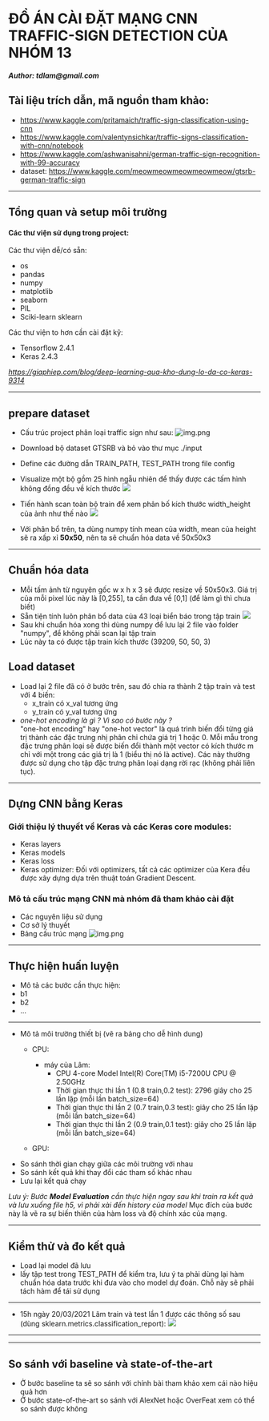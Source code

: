# ĐỒ ÁN CÀI ĐẶT MẠNG CNN TRAFFIC-SIGN DETECTION CỦA NHÓM 13

#### _Author: tdlam@gmail.com_

## Tài liệu trích dẫn, mã nguồn tham khảo:

+ https://www.kaggle.com/pritamaich/traffic-sign-classification-using-cnn
+ https://www.kaggle.com/valentynsichkar/traffic-signs-classification-with-cnn/notebook
+ https://www.kaggle.com/ashwanisahni/german-traffic-sign-recognition-with-99-accuracy
+ dataset: https://www.kaggle.com/meowmeowmeowmeowmeow/gtsrb-german-traffic-sign

____

## Tổng quan và setup môi trường

#### Các thư viện sử dụng trong project:

Các thư viện dễ/có sẵn:

+ os
+ pandas
+ numpy
+ matplotlib
+ seaborn
+ PIL
+ Sciki-learn sklearn

Các thư viện to hơn cần cài đặt kỹ:

+ Tensorflow 2.4.1
+ Keras 2.4.3

_https://giaphiep.com/blog/deep-learning-qua-kho-dung-lo-da-co-keras-9314_
____

## prepare dataset
+ Cấu trúc project phân loại traffic sign như sau:
![img.png](./photos/project_struct.png)

+ Download bộ dataset GTSRB và bỏ vào thư mục ./input
+ Define các đường dẫn TRAIN_PATH, TEST_PATH trong file config
+ Visualize một bộ gồm 25 hình ngẫu nhiên để thấy được các tấm hình không đồng đều về kích thước
  ![](./photos/data_visualize.png)
+ Tiến hành scan toàn bộ train để xem phân bố kích thước width_height của ảnh như thế nào
  ![](./photos/width_height_data_stats.png)
+ Với phân bổ trên, ta dùng numpy tính mean của width, mean của height sẽ ra xấp xỉ __50x50__, nên ta sẽ chuẩn hóa data
  về 50x50x3

____

## Chuẩn hóa data

+ Mỗi tấm ảnh từ nguyên gốc w x h x 3 sẽ được resize về 50x50x3. Giá trị của mỗi pixel lúc này là [0,255], ta cần đưa về
  [0,1]  (để làm gì thì chưa biết)
+ Sẵn tiện tính luôn phân bổ data của 43 loại biển báo trong tập train
  ![](./photos/label_distribution.png)
+ Sau khi chuẩn hóa xong thì dùng numpy để lưu lại 2 file vào folder "numpy", để không phải scan lại tập train
+ Lúc này ta có được tập train kích thước (39209, 50, 50, 3)

## Load dataset

+ Load lại 2 file đã có ở bước trên, sau đó chia ra thành 2 tập train và test với 4 biến:
    + x_train có x_val tương ứng
    + y_train có y_val tương ứng
+ _one-hot encoding là gì ? Vì sao có bước này ?_ <br>
  "one-hot encoding" hay "one-hot vector" là quá trình biến đổi từng giá trị thành các đặc trưng nhị phân chỉ chứa giá
  trị 1 hoặc 0. Mỗi mẫu trong đặc trưng phân loại sẽ được biến đổi thành một vector có kích thước m chỉ với một trong
  các giá trị là 1 (biểu thị nó là active). Các này thường được sử dụng cho tập đặc trưng phân loại dạng rời rạc (không
  phải liên tục).

____

## Dựng CNN bằng Keras

### Giới thiệu lý thuyết về Keras và các Keras core modules:

+ Keras layers
+ Keras models
+ Keras loss
+ Keras optimizer: Đối với optimizers, tất cả các optimizer của Kera đều được xây dựng dựa trên thuật toán Gradient
  Descent.

### Mô tả cấu trúc mạng CNN mà nhóm đã tham khảo cài đặt

+ Các nguyên liệu sử dụng
+ Cơ sở lý thuyết
+ Bảng cấu trúc mạng
  ![img.png](./photos/img.png)

____

## Thực hiện huấn luyện
+ Mô tả các bước cần thực hiện:
 + b1
 + b2
 + ...

____

+ Mô tả môi trường thiết bị (vẽ ra bảng cho dễ hình dung)
  + CPU: 
    + máy của Lâm:
      + CPU 4-core Model Intel(R) Core(TM) i5-7200U CPU @ 2.50GHz
      + Thời gian thực thi lần 1 (0.8 train,0.2 test): 2796 giây cho 25 lần lặp (mỗi lần batch_size=64)
      + Thời gian thực thi lần 2 (0.7 train,0.3 test):  giây cho 25 lần lặp (mỗi lần batch_size=64)
      + Thời gian thực thi lần 2 (0.9 train,0.1 test):  giây cho 25 lần lặp (mỗi lần batch_size=64)
       
    
  + GPU: 
+ So sánh thời gian chạy giữa các môi trường với nhau
+ So sánh kết quả khi thay đổi các tham số khác nhau
+ Lưu lại kết quả chạy

_Lưu ý: Bước __Model Evaluation__ cần thực hiện ngay sau khi train ra kết quả và lưu xuống file h5, vì phải xài đến history của model_
Mục đích của bước này là vẽ ra sự biến thiên của hàm loss và độ chính xác của mạng.
____

## Kiểm thử và đo kết quả
+ Load lại model đã lưu
+ lấy tập test trong TEST_PATH để kiểm tra, lưu ý ta phải dùng lại hàm chuẩn hóa data trước khi đưa vào cho model dự đoán. Chỗ này sẽ phải tách hàm
để tái sử dụng
  
_____
+ 15h ngày 20/03/2021 Lâm train và test lần 1 được các thông số sau (dùng sklearn.metrics.classification_report):
![](./photos/classification_report_1.png)
_____
____

## So sánh với baseline và state-of-the-art
+ Ở bước baseline ta sẽ so sánh với chính bài tham khảo xem cái nào hiệu quả hơn
+ Ở bước state-of-the-art so sánh với AlexNet hoặc OverFeat xem có thể so sánh được không



